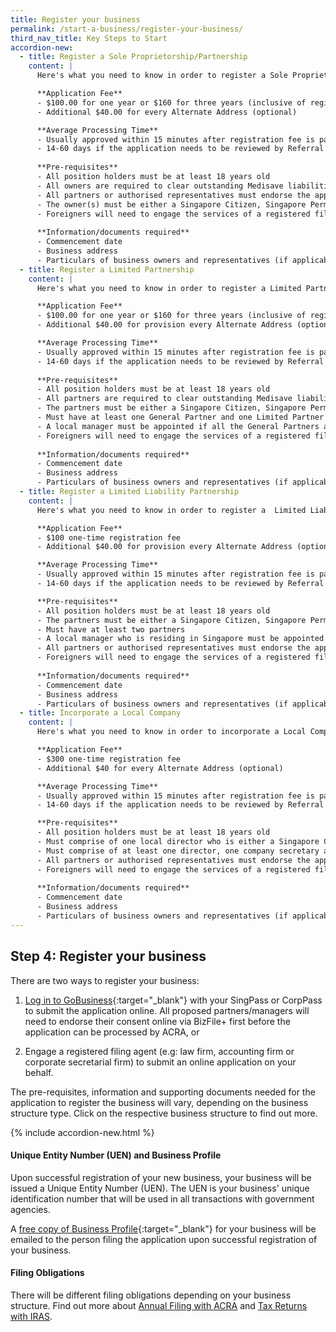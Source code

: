 ```yaml
---
title: Register your business
permalink: /start-a-business/register-your-business/
third_nav_title: Key Steps to Start
accordion-new:
  - title: Register a Sole Proprietorship/Partnership
    content: |
      Here's what you need to know in order to register a Sole Proprietorship/Partnership

      **Application Fee**
      - $100.00 for one year or $160 for three years (inclusive of registration and renewal fee)
      - Additional $40.00 for every Alternate Address (optional)

      **Average Processing Time**
      - Usually approved within 15 minutes after registration fee is paid
      - 14-60 days if the application needs to be reviewed by Referral Authorities
      
      **Pre-requisites**
      - All position holders must be at least 18 years old
      - All owners are required to clear outstanding Medisave liabilities with CPF Board
      - All partners or authorised representatives must endorse the application before payment can be made
      - The owner(s) must be either a Singapore Citizen, Singapore Permanent Resident or an EntrePass Holder
      - Foreigners will need to engage the services of a registered filing agent (e.g. a law firm, accounting firm or corporate secretarial firm) to submit the online application on your behalf.
 
      **Information/documents required**
      - Commencement date
      - Business address
      - Particulars of business owners and representatives (if applicable)
  - title: Register a Limited Partnership
    content: |
      Here's what you need to know in order to register a Limited Partnership.

      **Application Fee**
      - $100.00 for one year or $160 for three years (inclusive of registration and renewal fee)
      - Additional $40.00 for provision every Alternate Address (optional)

      **Average Processing Time**
      - Usually approved within 15 minutes after registration fee is paid.
      - 14-60 days if the application needs to be reviewed by Referral Authorities
      
      **Pre-requisites**
      - All position holders must be at least 18 years old
      - All partners are required to clear outstanding Medisave liabilities with CPF Board
      - The partners must be either a Singapore Citizen, Singapore Permanent Resident or an EntrePass Holder
      - Must have at least one General Partner and one Limited Partner
      - A local manager must be appointed if all the General Partners are not residing in Singapore
      - Foreigners will need to engage the services of a registered filing agent (e.g. a law firm, accounting firm or corporate secretarial firm) to submit the online application on your behalf.
 
      **Information/documents required**
      - Commencement date
      - Business address
      - Particulars of business owners and representatives (if applicable)
  - title: Register a Limited Liability Partnership
    content: |
      Here's what you need to know in order to register a  Limited Liability Partnership (LLP).

      **Application Fee**
      - $100 one-time registration fee
      - Additional $40.00 for provision every Alternate Address (optional)

      **Average Processing Time**
      - Usually approved within 15 minutes after registration fee is paid
      - 14-60 days if the application needs to be reviewed by Referral Authorities

      **Pre-requisites**
      - All position holders must be at least 18 years old
      - The partners must be either a Singapore Citizen, Singapore Permanent Resident or an EntrePass Holder
      - Must have at least two partners
      - A local manager who is residing in Singapore must be appointed
      - All partners or authorised representatives must endorse the application before payment can be made
      - Foreigners will need to engage the services of a registered filing agent (e.g. a law firm, accounting firm or corporate secretarial firm) to submit the online application on your behalf.
 
      **Information/documents required**
      - Commencement date
      - Business address
      - Particulars of business owners and representatives (if applicable)
  - title: Incorporate a Local Company
    content: |
      Here's what you need to know in order to incorporate a Local Company.

      **Application Fee**
      - $300 one-time registration fee
      - Additional $40 for every Alternate Address (optional)

      **Average Processing Time**
      - Usually approved within 15 minutes after registration fee is paid
      - 14-60 days if the application needs to be reviewed by Referral Authorities

      **Pre-requisites**
      - All position holders must be at least 18 years old
      - Must comprise of one local director who is either a Singapore Citizen, Singapore Permanent Resident or an EntrePass Holder, and residing in Singapore
      - Must comprise of at least one director, one company secretary and one shareholder
      - All partners or authorised representatives must endorse the application before payment can be made
      - Foreigners will need to engage the services of a registered filing agent (e.g. a law firm, accounting firm or corporate secretarial firm) to submit the online application on your behalf.
 
      **Information/documents required**
      - Commencement date
      - Business address
      - Particulars of business owners and representatives (if applicable)
---
```


## Step 4: Register your business

There are two ways to register your business:

1) [Log in to GoBusiness](https://www.google.com.sg/){:target="_blank"} with your SingPass or CorpPass to submit the application online. All proposed partners/managers will need to endorse their consent online via BizFile+ first before the application can be processed by ACRA, or

2) Engage a registered filing agent (e.g: law firm, accounting firm or corporate secretarial firm) to submit an online application on your behalf.

The pre-requisites, information and supporting documents needed for the application to register the business will vary, depending on the business structure type. Click on the respective business structure to find out more.

{% include accordion-new.html %}

#### Unique Entity Number (UEN) and Business Profile

Upon successful registration of your new business, your business will be issued a Unique Entity Number (UEN). The UEN is your business' unique identification number that will be used in all transactions with government agencies.

A [free copy of Business Profile](https://www.acra.gov.sg/about-bizfile/updates-and-announcements/provision-of-free-business-profiles){:target="_blank"} for your business will be emailed to the person filing the application upon successful registration of your business.

#### Filing Obligations

There will be different filing obligations depending on your business structure. Find out more about [Annual Filing with ACRA]() and [Tax Returns with IRAS](/run-and-grow/tax-filing/). 
